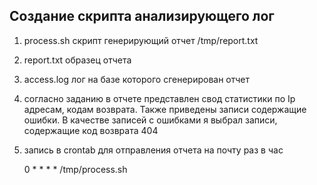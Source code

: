 ## Создание скрипта анализирующего лог 
1. process.sh  скрипт  генерирующий отчет /tmp/report.txt
2. report.txt  образец отчета 
3. access.log лог на базе которого сгенерирован отчет
4. согласно заданию в отчете представлен свод статистики по Ip адресам, кодам возврата. Также приведены записи содержащие ошибки. В качестве записей с ошибками я выбрал записи, содержащие код возврата 404
5. запись в crontab для отправления отчета на почту раз в час   

	0 * * * * /tmp/process.sh	